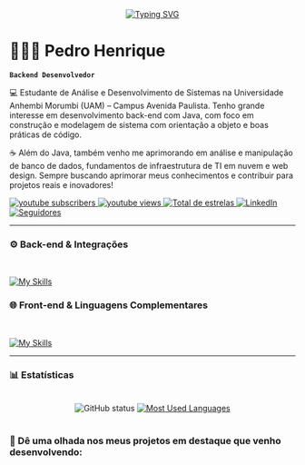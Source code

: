 <div align="center">
  <a href="https://git.io/typing-svg">
    <img src="https://readme-typing-svg.demolab.com?font=Fira+Code&weight=500&size=22&pause=1000&color=ffffff&center=true&vCenter=true&random=false&width=524&lines=%E2%8A%B9+Bem-vindo+ao+meu+perfil!+%E2%8A%B9" alt="Typing SVG">
  </a>
</div>
<!--
//+%CB%99%E1%B5%95%CB%99+%E2%8A%B9+// -->

# 👨🏻‍💻 Pedro Henrique

**`Backend Desenvolvedor`**

💻 Estudante de Análise e Desenvolvimento de Sistemas na Universidade Anhembi Morumbi (UAM) – Campus Avenida Paulista. Tenho grande interesse em desenvolvimento back-end com Java, com foco em construção e modelagem de sistema com orientação a objeto e boas práticas de código.

☕ Além do Java, também venho me aprimorando em análise e manipulação de banco de dados, fundamentos de infraestrutura de TI em nuvem e web design. Sempre buscando aprimorar meus conhecimentos e contribuir para projetos reais e inovadores!
<p align="left">
    <a href="https://www.youtube.com/@Pedro_Henriqq">
        <img 
            alt="youtube subscribers" 
            title="Inscreva-se no meu canal" 
            src="https://custom-icon-badges.demolab.com/youtube/channel/subscribers/UCLNw8vS9FTTux2eTIcfOJnQ?color=87969c&label=Inscreva-se&logo=video&logoColor=white&style=for-the-badge&labelColor=87969c"
        />
    </a>
    <a href="https://www.youtube.com/@Pedro_Henriqq">
        <img 
            alt="youtube views" 
            title="Visualizações no YouTube" 
            src="https://custom-icon-badges.demolab.com/youtube/channel/views/UCLNw8vS9FTTux2eTIcfOJnQ?color=BED7DC&logo=eye&style=for-the-badge&labelColor=BED7DC&logoColor=black"
        />
    </a> 
    <a href="https://github.com/PedroHenriques1?tab=repositories&sort=stargazers">
        <img 
            alt="Total de estrelas" 
            title="Total de estrelas GitHub" 
            src="https://custom-icon-badges.demolab.com/github/stars/PedroHenriques1?color=F1EEDC&style=for-the-badge&labelColor=F1EEDC&logo=star&label=estrelas&logoColor=black"
        />
    </a>
<a href="https://www.linkedin.com/in/pedro-henrique-da-silva-4a18852a7/" target="_blank">
  <img 
    src="https://custom-icon-badges.demolab.com/badge/LinkedIn-Visite%20meu%20perfil-E5DDC5?style=for-the-badge&logo=linkedin&logoColor=black&labelColor=E5DDC5" 
    alt="LinkedIn" 
    title="Vamos nos conectar no LinkedIn!" 
  />
</a>
    <a href="mailto:pedroxz024@gmail.com">
        <img 
            alt="Seguidores" 
            title="Mandar um E-mail" 
            src="https://custom-icon-badges.demolab.com/github/followers/PedroHenriques1?color=b2ab99&labelColor=b2ab99&style=for-the-badge&logo=mail&label=E-mail&logoColor=white"
        />
    </a> 
  </p>

</div>
</p>

---

### ⚙️ Back-end & Integrações
<br>

[![My Skills](https://skillicons.dev/icons?i=java,spring,mysql,azure)](https://skillicons.dev)

### 🌐 Front-end & Linguagens Complementares
<br>

[![My Skills](https://skillicons.dev/icons?i=html,css,js,git,github,figma,py)](https://skillicons.dev)

<!--
<img 
    align="left" 
    alt="HTML"
    title="HTML" 
    width="30px" 
    style="padding-right: 10px;" 
    src="https://cdn.jsdelivr.net/gh/devicons/devicon@latest/icons/html5/html5-original.svg" 
/>
<img 
    align="left" 
    alt="CSS" 
    title="CSS"
    width="30px" 
    style="padding-right: 10px;" 
    src="https://cdn.jsdelivr.net/gh/devicons/devicon@latest/icons/css3/css3-original.svg" 
/>
<img 
    align="left" 
    alt="JavaScript" 
    title="JavaScript"
    width="30px" 
    style="padding-right: 10px;" 
    src="https://cdn.jsdelivr.net/gh/devicons/devicon@latest/icons/javascript/javascript-original.svg" 
/>
<img 
    align="left" 
    alt="Java"
    title="Java" 
    width="30px" 
    style="padding-right: 10px;" 
    src="https://cdn.jsdelivr.net/gh/devicons/devicon@latest/icons/java/java-original.svg" 
/>
<img 
    align="left" 
    alt="Springboot"
    title="Springboot" 
    width="30px" 
    style="padding-right: 10px;" 
    src="https://cdn.jsdelivr.net/gh/devicons/devicon@latest/icons/spring/spring-original.svg" 
/>
<img 
    align="left" 
    alt="Python"
    title="Python" 
    width="30px" 
    style="padding-right: 10px;" 
    src="https://cdn.jsdelivr.net/gh/devicons/devicon@latest/icons/python/python-original.svg" 
/>
<img 
    align="left" 
    alt="MySQL" 
    title="MySQL"
    width="30px" 
    style="padding-right: 10px;" 
    src="https://cdn.jsdelivr.net/gh/devicons/devicon@latest/icons/mysql/mysql-original.svg" 
/>
<img 
    align="left" 
    alt="Azure" 
    title="Azure"
    width="30px" 
    style="padding-right: 10px;" 
    src="https://cdn.jsdelivr.net/gh/devicons/devicon@latest/icons/azure/azure-original.svg" 
  />
<img 
    align="left" 
    alt="Figma" 
    title="Figma"
    width="30px" 
    style="padding-right: 10px;" 
    src="https://cdn.jsdelivr.net/gh/devicons/devicon@latest/icons/figma/figma-original.svg" 
  />
  
-->

---

### 📊 Estatísticas

<div style="text-align: center;" align="center">
  <!--
  <br>  
  <img src="https://github-readme-stats-git-masterrstaa-rickstaa.vercel.app/api?username=PedroHenriques1&hide_title=true&show_icons=true&include_all_commits=true&count_private=true&line_height=25&hide=issues&bg_color=0d1117&title_color=87CEEB&text_color=f7f7f7&border_radius=3&border_color=87CEEB&icon_color=87CEEB&theme=tokyonight" alt="GitHub status">
<!--
<a href="https://github.com/PedroHenriques1/github-readme-stats">
    <img src="https://github-readme-stats-git-masterrstaa-rickstaa.vercel.app/api/top-langs/?username=PedroHenriques1&line_height=10&card_width=290&layout=compact&hide_title=false&count_private=true&langs_count=4&show_icons=true&title_color=f7f7f7&hide=htl,scss,less&bg_color=0d1117&text_color=f7f7f7&border_radius=3&border_color=87CEEB&icon_color=87CEEB&stats_color=00FF00" alt="Most Used Languages">
</a>
-->
<!--
//teste//
-->
<br>

<img src="https://github-readme-stats.vercel.app/api?username=PedroHenriques1&hide_title=true&show_icons=true&include_all_commits=true&count_private=true&line_height=25&hide=issues&bg_color=0d1117&title_color=87CEEB&text_color=f7f7f7&border_radius=3&border_color=87CEEB&theme=tokyonight&locale=pt-br" alt="GitHub status" />

<a href="https://github.com/anuraghazra/github-readme-stats">
  <img src="https://github-readme-stats.vercel.app/api/top-langs/?username=PedroHenriques1&line_height=10&card_width=290&layout=compact&hide_title=false&count_private=true&langs_count=6&exclude_repo=Curriculo-base-pedro-&show_icons=true&title_color=f7f7f7&hide=&bg_color=0d1117&text_color=f7f7f7&border_radius=3&border_color=87CEEB&locale=pt-br" alt="Most Used Languages" />
</a>



</div>

# 

### 📂 Dê uma olhada nos meus projetos em destaque que venho desenvolvendo:

<!--

#

<picture align="center">
  <source media="(prefers-color-scheme: dark)" srcset="https://raw.githubusercontent.com/PedroHenriques1/PedroHenriques1/output/github-contribution-grid-snake-dark.svg">
  <source media="(prefers-color-scheme: light)" srcset="https://raw.githubusercontent.com/PedroHenriques1/PedroHenriques1/output/github-contribution-grid-snake-dark.svg">
  <img align="center" alt="github contribution grid snake animation" src="https://raw.githubusercontent.com/PedroHenriques1/PedroHenriques1/output/github-contribution-grid-snake.svg">
</picture>

-->
